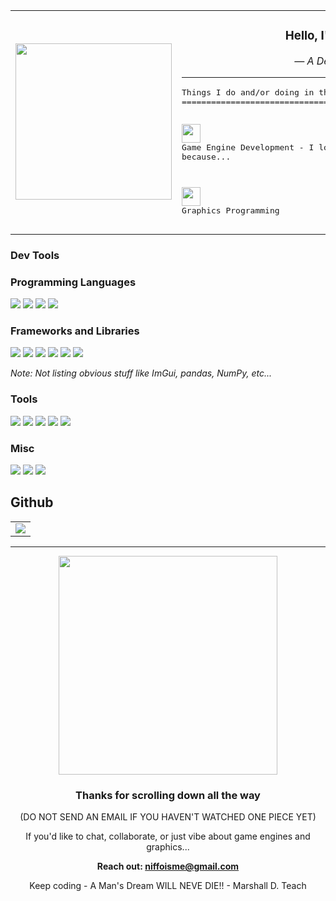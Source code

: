 <table>
  <tr>
    <td align="center" width="50%">
      <img src="https://media1.tenor.com/m/OvqEKxnx_9QAAAAd/shanks-one-piece.gif" width="250" />
    </td>
    <td valign="top" width="50%">
      <h3 align="center"> Hello, I'm Niffoxic</h3>
      <p align="center"><i>— A Developer —</i></p>
      <hr/>
      <pre>
Things I do and/or doing in this vast sea of tech
=======================================

<img src="https://media.giphy.com/media/v1.Y2lkPTc5MGI3NjExbTk5c3AxdzEzcGdjam94d2lqZnI3ZDl5bzY0bm9kMnI2dGp0bzJ4byZlcD12MV9zdGlja2Vyc19zZWFyY2gmY3Q9cw/6KKKVerzrhjRrClNKt/giphy.gif" width="30" /> Game Engine Development - I love building engines from scratch, because...

<img src="https://media.giphy.com/media/v1.Y2lkPTc5MGI3NjExbTk5c3AxdzEzcGdjam94d2lqZnI3ZDl5bzY0bm9kMnI2dGp0bzJ4byZlcD12MV9zdGlja2Vyc19zZWFyY2gmY3Q9cw/lzrICyhNZkSCvNNKyP/giphy.gif" width="30" /> Graphics Programming
      </pre>
    </td>
  </tr>
</table>

### Dev Tools

### Programming Languages

<p align="left">
  <img src="https://img.shields.io/badge/C%2B%2B-00599C?style=for-the-badge&logo=c%2B%2B&logoColor=white" />
  <img src="https://img.shields.io/badge/Python-3776AB?style=for-the-badge&logo=python&logoColor=white" />
  <img src="https://img.shields.io/badge/NASM-4B4B4B?style=for-the-badge&logo=gnuemacs&logoColor=white" />
  <img src="https://img.shields.io/badge/MASM-008080?style=for-the-badge&logo=windows&logoColor=white" />
</p>

### Frameworks and Libraries

<p align="left">
  <img src="https://img.shields.io/badge/DirectX-20232A?style=for-the-badge&logo=directx&logoColor=white" />
  <img src="https://img.shields.io/badge/Vulkan-AC162C?style=for-the-badge&logo=vulkan&logoColor=white" />
  <img src="https://img.shields.io/badge/PhysX-76B900?style=for-the-badge&logo=nvidia&logoColor=white" />
  <img src="https://img.shields.io/badge/PyTorch-EE4C2C?style=for-the-badge&logo=pytorch&logoColor=white" />
  <img src="https://img.shields.io/badge/CEF-4285F4?style=for-the-badge&logo=googlechrome&logoColor=white" />
  <img src="https://img.shields.io/badge/Win32%20API-0078D7?style=for-the-badge&logo=windows&logoColor=white" />
</p>

*Note: Not listing obvious stuff like ImGui, pandas, NumPy, etc...*

### Tools

<p align="left">
  <img src="https://img.shields.io/badge/Docker-2496ED?style=for-the-badge&logo=docker&logoColor=white" />
  <img src="https://img.shields.io/badge/CMake-064F8C?style=for-the-badge&logo=cmake&logoColor=white" />
  <img src="https://img.shields.io/badge/Makefiles-000000?style=for-the-badge&logo=gnu&logoColor=white" />
  <img src="https://img.shields.io/badge/RenderDoc-000000?style=for-the-badge&logo=nvidia&logoColor=green" />
  <img src="https://img.shields.io/badge/Nsight-76B900?style=for-the-badge&logo=nvidia&logoColor=white" />
</p>

### Misc

<p align="left">
  <img src="https://img.shields.io/badge/ECS-20232A?style=for-the-badge&logo=atom&logoColor=white" />
  <img src="https://img.shields.io/badge/Computational%20Geometry-FF6F61?style=for-the-badge&logo=polymerproject&logoColor=white" />
  <img src="https://img.shields.io/badge/Windows%20Concurrent%20Programming-0078D7?style=for-the-badge&logo=windows&logoColor=white" />
</p>

## Github
<table>
  <tr>
    <td align="left">
      <img src="https://github-readme-stats.vercel.app/api?username=niffoxic&show_icons=true&theme=tokyonight" />
    </td>
  </tr>
</table>

<hr/>

<div align="center">
  <img src="https://media1.tenor.com/m/CDdZVcnLLHEAAAAd/luffy-wano.gif" width="350" /><br/>
  <h3>Thanks for scrolling down all the way </h3>
  <p>(DO NOT SEND AN EMAIL IF YOU HAVEN'T WATCHED ONE PIECE YET)</p>
  <p>If you'd like to chat, collaborate, or just vibe about game engines and graphics...</p>
  <p><strong>Reach out: <a href="mailto:niffoisme@gmail.com">niffoisme@gmail.com</a></strong></p>
  <p>Keep coding - A Man's Dream WILL NEVE DIE!! - Marshall D. Teach </p>
</div>
